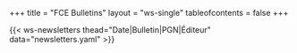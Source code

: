 +++
title = "FCE Bulletins"
layout = "ws-single"
tableofcontents = false
+++

{{< ws-newsletters thead="Date|Bulletin|PGN|Éditeur" data="newsletters.yaml" >}}
